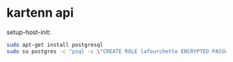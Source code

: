 # kartenn api

setup-host-init:
```bash
sudo apt-get install postgresql
sudo su postgres -c "psql -c \"CREATE ROLE lafourchette ENCRYPTED PASSWORD 'lafourchette' SUPERUSER CREATEDB CREATEROLE INHERIT LOGIN;\""
```
